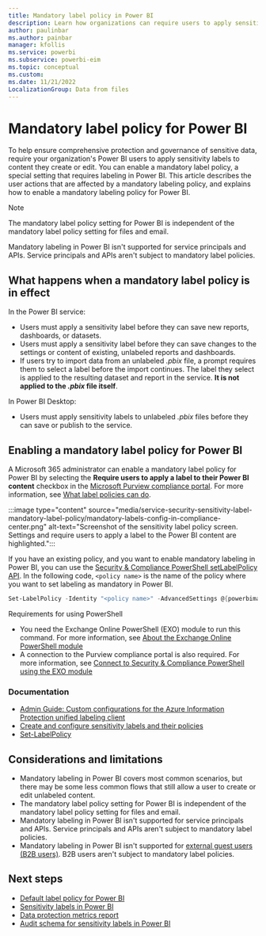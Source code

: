 ```yaml
---
title: Mandatory label policy in Power BI
description: Learn how organizations can require users to apply sensitivity labels with a mandatory label policy in Power BI.
author: paulinbar
ms.author: painbar
manager: kfollis
ms.service: powerbi
ms.subservice: powerbi-eim
ms.topic: conceptual
ms.custom:
ms.date: 11/21/2022
LocalizationGroup: Data from files
---
```

# Mandatory label policy for Power BI

To help ensure comprehensive protection and governance of sensitive data, require your organization's Power BI users to apply sensitivity labels to content they create or edit. You can enable a mandatory label policy, a special setting that requires labeling in Power BI. This article describes the user actions that are affected by a mandatory labeling policy, and explains how to enable a mandatory labeling policy for Power BI.

>[!NOTE]
> The mandatory label policy setting for Power BI is independent of the mandatory label policy setting for files and email.
>
> Mandatory labeling in Power BI isn't supported for service principals and APIs. Service principals and APIs aren't subject to mandatory label policies.

## What happens when a mandatory label policy is in effect

In the Power BI service:

* Users must apply a sensitivity label before they can save new reports, dashboards, or datasets.
* Users must apply a sensitivity label before they can save changes to the settings or content of existing, unlabeled reports and dashboards.
* If users try to import data from an unlabeled *.pbix* file, a prompt requires them to select a label before the import continues. The label they select is applied to the resulting dataset and report in the service. **It is not applied to the *.pbix* file itself**.

In Power BI Desktop:

* Users must apply sensitivity labels to unlabeled *.pbix* files before they can save or publish to the service.

## Enabling a mandatory label policy for Power BI

A Microsoft 365 administrator can enable a mandatory label policy for Power BI by selecting the **Require users to apply a label to their Power BI content** checkbox in the [Microsoft Purview compliance portal](https://compliance.microsoft.com/informationprotection). For more information, see [What label policies can do](/microsoft-365/compliance/sensitivity-labels#what-label-policies-can-do).

:::image type="content" source="media/service-security-sensitivity-label-mandatory-label-policy/mandatory-labels-config-in-compliance-center.png" alt-text="Screenshot of the sensitivity label policy screen. Settings and require users to apply a label to the Power BI content are highlighted.":::

If you have an existing policy, and you want to enable mandatory labeling in Power BI, you can use the [Security & Compliance PowerShell setLabelPolicy API](/powershell/module/exchange/set-labelpolicy). In the following code, `<policy name>` is the name of the policy where you want to set labeling as mandatory in Power BI.

```powershell
Set-LabelPolicy -Identity "<policy name>" -AdvancedSettings @{powerbimandatory="true"}
```

Requirements for using PowerShell

* You need the Exchange Online PowerShell (EXO) module to run this command. For more information, see [About the Exchange Online PowerShell module](/powershell/exchange/exchange-online-powershell-v2#install-and-maintain-the-exchange-online-powershell-module)
* A connection to the Purview compliance portal is also required. For more information, see [Connect to Security & Compliance PowerShell using the EXO module](/powershell/exchange/connect-to-scc-powershell)

### Documentation

* [Admin Guide: Custom configurations for the Azure Information Protection unified labeling client](/azure/information-protection/rms-client/clientv2-admin-guide-customizations#advanced-setting-references)
* [Create and configure sensitivity labels and their policies](/microsoft-365/compliance/create-sensitivity-labels#use-powershell-for-sensitivity-labels-and-their-policies)
* [Set-LabelPolicy](/powershell/module/exchange/set-labelpolicy)

## Considerations and limitations

* Mandatory labeling in Power BI covers most common scenarios, but there may be some less common flows that still allow a user to create or edit unlabeled content.
* The mandatory label policy setting for Power BI is independent of the mandatory label policy setting for files and email.
* Mandatory labeling in Power BI isn't supported for service principals and APIs. Service principals and APIs aren't subject to mandatory label policies.
* Mandatory labeling in Power BI isn't supported for [external guest users (B2B users)](service-admin-azure-ad-b2b.md). B2B users aren't subject to mandatory label policies.

## Next steps

* [Default label policy for Power BI](service-security-sensitivity-label-default-label-policy.md)
* [Sensitivity labels in Power BI](service-security-sensitivity-label-overview.md)
* [Data protection metrics report](service-security-data-protection-metrics-report.md)
* [Audit schema for sensitivity labels in Power BI](service-security-sensitivity-label-audit-schema.md)
